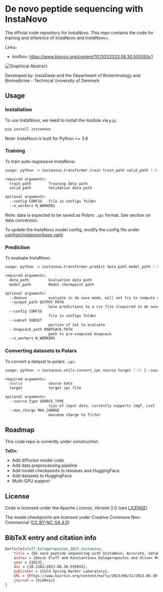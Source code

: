 # De novo peptide sequencing with InstaNovo

The official code repository for InstaNovo. This repo contains the code for training and inference
of InstaNovo and InstaNovo+.

Links:

- bioRxiv: https://www.biorxiv.org/content/10.1101/2023.08.30.555055v1

![Graphical Abstract](./graphical_abstract.jpeg)

Developed by: InstaDeep and the Department of Biotechnology and Biomedicine - Technical University
of Denmark

## Usage

### Installation

To use InstaNovo, we need to install the module via `pip`:

```bash
pip install instanovo
```

Note: InstaNovo is built for Python >= 3.8

### Training

To train auto-regressive InstaNovo:

```bash
usage: python -m instanovo.transformer.train train_path valid_path [-h] [--config CONFIG] [--n_gpu N_GPU] [--n_workers N_WORKERS]

required arguments:
  train_path        Training data path
  valid_path        Validation data path

optional arguments:
  --config CONFIG   file in configs folder
  --n_workers N_WORKERS
```

Note: data is expected to be saved as Polars `.ipc` format. See section on data conversion.

To update the InstaNovo model config, modify the config file under
[configs/instanovo/base.yaml](configs/instanovo/base.yaml)

### Prediction

To evaluate InstaNovo:

```bash
usage: python -m instanovo.transformer.predict data_path model_path [-h] [--denovo] [--config CONFIG] [--subset SUBSET] [--knapsack_path KNAPSACK_PATH] [--n_workers N_WORKERS]

required arguments:
  data_path         Evaluation data path
  model_path        Model checkpoint path

optional arguments:
  --denovo          evaluate in de novo mode, will not try to compute metrics
  --output_path OUTPUT_PATH
                    Save predictions to a csv file (required in de novo mode)
  --config CONFIG
                    file in configs folder
  --subset SUBSET
                    portion of set to evaluate
  --knapsack_path KNAPSACK_PATH
                    path to pre-computed knapsack
  --n_workers N_WORKERS
```

### Converting datasets to Polars

To convert a dataset to polars `.ipc`:

```bash
usage: python -m instanovo.utils.convert_ipc source target [-h] [--source_type SOURCE_TYPE] [--max_charge MAX_CHARGE]

required arguments:
  source            source data
  target            target ipc file

optional arguments:
  --source_type SOURCE_TYPE
                    type of input data. currently supports [mgf, csv]
  --max_charge MAX_CHARGE
                    maximum charge to filter
```

## Roadmap

This code repo is currently under construction.

**ToDo:**

- Add diffusion model code
- Add data preprocessing pipeline
- Add model checkpoints to releases and HuggingFace
- Add datasets to HuggingFace
- Multi-GPU support

## License

Code is licensed under the Apache License, Version 2.0 (see [LICENSE](LICENSE.txt))

The model checkpoints are licensed under Creative Commons Non-Commercial
([CC BY-NC-SA 4.0](https://creativecommons.org/licenses/by-nc-sa/4.0/))

## BibTeX entry and citation info

```bibtex
@article{eloff_kalogeropoulos_2023_instanovo,
	title = {De novo peptide sequencing with InstaNovo: Accurate, database-free peptide identification for large scale proteomics experiments},
	author = {Kevin Eloff and Konstantinos Kalogeropoulos and Oliver Morell and Amandla Mabona and Jakob Berg Jespersen and Wesley Williams and Sam van Beljouw and Marcin Skwark and Andreas Hougaard Laustsen and Stan J. J. Brouns and Anne Ljungars and Erwin Marten Schoof and Jeroen Van Goey and Ulrich auf dem Keller and Karim Beguir and Nicolas Lopez Carranza and Timothy Patrick Jenkins},
	year = {2023},
	doi = {10.1101/2023.08.30.555055},
	publisher = {Cold Spring Harbor Laboratory},
	URL = {https://www.biorxiv.org/content/early/2023/08/31/2023.08.30.555055},
	journal = {bioRxiv}
}
```
